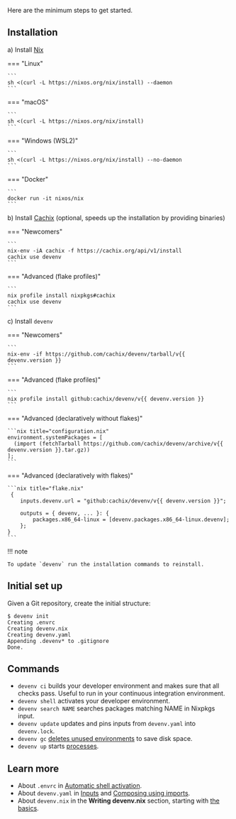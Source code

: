 Here are the minimum steps to get started.

## Installation


a) Install [Nix](https://nixos.org)

=== "Linux"

    ```
    sh <(curl -L https://nixos.org/nix/install) --daemon
    ```
=== "macOS"

    ```
    sh <(curl -L https://nixos.org/nix/install)
    ```

=== "Windows (WSL2)"
   
    ```
    sh <(curl -L https://nixos.org/nix/install) --no-daemon
    ```

=== "Docker"

    ```
    docker run -it nixos/nix
    ```

b) Install [Cachix](https://cachix.org) (optional, speeds up the installation by providing binaries)

=== "Newcomers"

    ```
    nix-env -iA cachix -f https://cachix.org/api/v1/install
    cachix use devenv
    ```

=== "Advanced (flake profiles)"

    ```
    nix profile install nixpkgs#cachix
    cachix use devenv
    ```

c) Install ``devenv``

=== "Newcomers"

    ```
    nix-env -if https://github.com/cachix/devenv/tarball/v{{ devenv.version }}
    ```

=== "Advanced (flake profiles)"

    ```
    nix profile install github:cachix/devenv/v{{ devenv.version }}
    ```

=== "Advanced (declaratively without flakes)"

    ```nix title="configuration.nix"
    environment.systemPackages = [ 
      (import (fetchTarball https://github.com/cachix/devenv/archive/v{{ devenv.version }}.tar.gz))
    ];
    ```

=== "Advanced (declaratively with flakes)"

    ```nix title="flake.nix"
     {
        inputs.devenv.url = "github:cachix/devenv/v{{ devenv.version }}";

        outputs = { devenv, ... }: {
            packages.x86_64-linux = [devenv.packages.x86_64-linux.devenv];
        };
    }
    ```


!!! note

    To update `devenv` run the installation commands to reinstall.

## Initial set up

Given a Git repository, create the initial structure:

```shell-session
$ devenv init
Creating .envrc
Creating devenv.nix
Creating devenv.yaml
Appending .devenv* to .gitignore
Done.
```

## Commands

- ``devenv ci`` builds your developer environment and makes sure that all checks pass. Useful to run in your continuous integration environment.
- ``devenv shell`` activates your developer environment.
- ``devenv search NAME`` searches packages matching NAME in Nixpkgs input.
- ``devenv update`` updates and pins inputs from ``devenv.yaml`` into ``devenv.lock``.
- ``devenv gc`` [deletes unused environments](garbage-collection.md) to save disk space.
- ``devenv up`` starts [processes](processes.md).

## Learn more

- About ``.envrc`` in [Automatic shell activation](automatic-shell-activation.md).
- About ``devenv.yaml`` in [Inputs](inputs.md) and [Composing using imports](composing-using-imports.md).
- About ``devenv.nix`` in the **Writing devenv.nix** section, starting with [the basics](basics.md).
